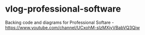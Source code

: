 # vlog-professional-software
Backing code and diagrams for Professional Softare - https://www.youtube.com/channel/UCxohM-slzMXjyVBabVQ3Qiw

